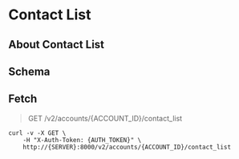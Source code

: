 # Contact List

## About Contact List

## Schema



## Fetch

> GET /v2/accounts/{ACCOUNT_ID}/contact_list

```shell
curl -v -X GET \
    -H "X-Auth-Token: {AUTH_TOKEN}" \
    http://{SERVER}:8000/v2/accounts/{ACCOUNT_ID}/contact_list
```

